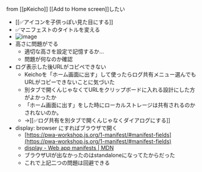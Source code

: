 
from [[pKeicho]]
[[Add to Home screen]]したい
- [[✅アイコンを子供っぽい見た目にする]]
- ✅マニフェストのタイトルを変える
- ![image](https://gyazo.com/50638968ef44e55955367a72cc9d4965/thumb/1000)
- 高さに問題がでる
    - 適切な高さを設定で記憶するか…
    - 問題が何なのか確認
- ログ表示した後URLがコピペできない
    - Keichoを「ホーム画面に出す」して使ったらログ共有メニュー選んでもURLがコピーできないことに気づいた
    - 別タブで開くんじゃなくてURLをクリップボードに入れる設計にした方がよかったか
    - 「ホーム画面に出す」をした時にローカルストレージは共有されるのかされないのか。
    - →[[✅ログ共有を別タブで開くんじゃなくダイアログにする]]
- display: browser にすればブラウザで開く
    - [https://pwa-workshop.js.org/1-manifest/#manifest-fields](https://pwa-workshop.js.org/1-manifest/#manifest-fields)
    - [display - Web app manifests | MDN](https://developer.mozilla.org/en-US/docs/Web/Manifest/display)
    - ブラウザUIが出なかったのはstandaloneになってたからだった
    - これで上記二つの問題は回避できる
